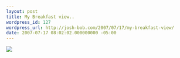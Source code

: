 ```yaml
---
layout: post
title: My Breakfast view..
wordpress_id: 127
wordpress_url: http://josh-bob.com/2007/07/17/my-breakfast-view/
date: 2007-07-17 08:02:02.000000000 -05:00
---
```

<!--Mime Type of File is image/jpeg -->

<a href="http://josh-bob.com/wp-photos/20070717-090202-1.jpg"><img src="http://josh-bob.com/wp-photos/thumb.20070717-090202-1.jpg" /></a>

